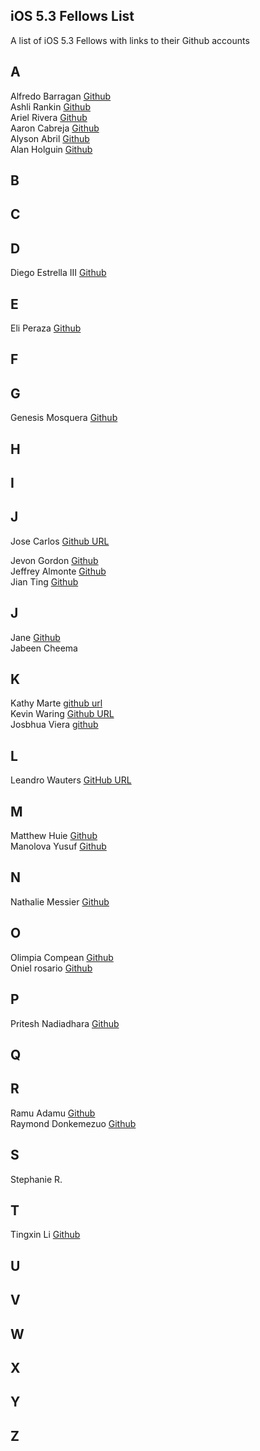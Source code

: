 ## iOS 5.3 Fellows List

A list of iOS 5.3 Fellows with links to their Github accounts

## A 

Alfredo Barragan [Github](https://github.com/AlfredoB212)   
Ashli Rankin [Github](https://github.com/Ashlirankin18)   
Ariel Rivera [Github](https://github.com/tawnyblvd)   
Aaron Cabreja [Github](https://github.com/AaronCab)   
Alyson Abril [Github](https://github.com/alysonabril)  
Alan Holguin [Github](github.com/lynksdomain)    

## B 

## C

## D

Diego Estrella III [Github](github.com/destrella3)  

## E 

Eli Peraza [Github](https://github.com/EliPeraza)  

## F

## G 

Genesis Mosquera [Github](https://github.com/GMosquera1)  

## H 

## I 

## J

Jose Carlos [Github URL](https://github.com/josealarconchacon)

Jevon Gordon [Github](https://github.com/iosdevtrainee/)  
Jeffrey Almonte [Github](https://github.com/jalmonte83)   
Jian Ting [Github](https://github.com/JianTing-Li)   

## J 

Jane [Github](https://github.com/janezhu1618)    
Jabeen Cheema  

## K 

Kathy Marte [github url](https://github.com/Marte14)  
Kevin Waring [Github URL](https://github.com/kwaring3)  
Josbhua Viera [github](https://github.com/JoshuaViera)  

## L
Leandro Wauters [GitHub URL](https://github.com/leandrowauters)

## M

Matthew Huie [Github](https://github.com/MattHuie)  
Manolova Yusuf [Github](https://github.com/manolovayusuf)  

## N

Nathalie Messier [Github](github.com/natmess)    

## O  
Olimpia Compean [Github](https://github.com/Olimpia1988)   
Oniel rosario [Github](https://github.com/onielrosario)  

## P 

Pritesh Nadiadhara [Github](https://github.com/PNadiadhara)

## Q
 
## R

Ramu Adamu [Github](https://github.com/ramuadamu/)  
Raymond Donkemezuo [Github](https://github.com/Donkemezuo/)  
 
## S 

Stephanie R.

## T 

Tingxin Li [Github](https://github.com/vaslee)   

## U

## V

## W

## X

## Y

## Z

